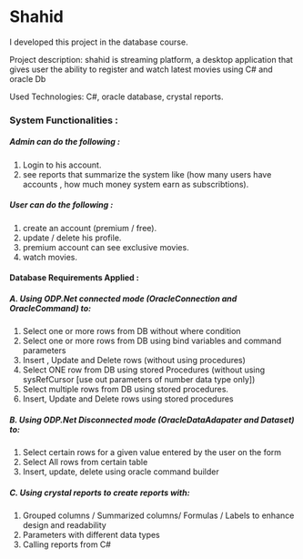 # Shahid

I developed this project in the database course.

Project description: shahid is streaming platform, a desktop application that gives user the ability to register and watch latest movies 
using C# and oracle Db 

Used Technologies: C#, oracle database, crystal reports.

### System Functionalities :

##### Admin can do the following : 
1. Login to his account.
2. see reports that summarize the system like (how many users have accounts , how much money system earn as subscribtions).

##### User can do the following : 
1. create an account (premium / free).
2. update / delete his profile.
3. premium account can see exclusive movies.
4. watch movies.



#### Database Requirements Applied : 

##### A. Using ODP.Net connected mode (OracleConnection and OracleCommand) to:
1. Select one or more rows from DB without where condition
2. Select one or more rows from DB using bind variables and command parameters
3. Insert , Update and Delete rows (without using procedures)
4. Select ONE row from DB using stored Procedures (without using sysRefCursor [use out
parameters of number data type only])
5. Select multiple rows from DB using stored procedures.
6. Insert, Update and Delete rows using stored procedures

##### B. Using ODP.Net Disconnected mode (OracleDataAdapater and Dataset) to:
1. Select certain rows for a given value entered by the user on the form
2. Select All rows from certain table
3. Insert, update, delete using oracle command builder

##### C. Using crystal reports to create reports with:
1. Grouped columns / Summarized columns/ Formulas / Labels to enhance design
and readability
2. Parameters with different data types
3. Calling reports from C#
